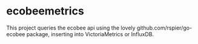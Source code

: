 # ecobeemetrics

This project queries the ecobee api using the lovely github.com/rspier/go-ecobee package,
inserting into VictoriaMetrics or InfluxDB.